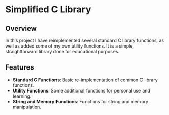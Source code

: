 # Simplified C Library

## Overview
In this project I have reimplemented several standard C library functions, as well as added some of my own utility functions. It is a simple, straightforward library done for educational purposes.

## Features
- **Standard C Functions**: Basic re-implementation of common C library functions.
- **Utility Functions**: Some additional functions for personal use and learning.
- **String and Memory Functions**: Functions for string and memory manipulation.
